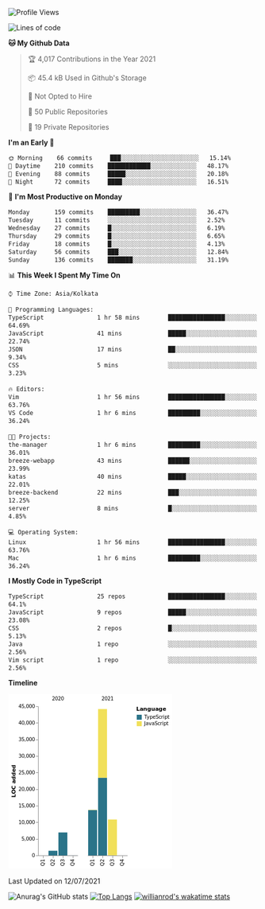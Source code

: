 <!--START_SECTION:waka-->
![Profile Views](http://img.shields.io/badge/Profile%20Views-1-blue)

![Lines of code](https://img.shields.io/badge/From%20Hello%20World%20I%27ve%20Written-77150%20lines%20of%20code-blue)

**🐱 My Github Data** 

> 🏆 4,017 Contributions in the Year 2021
 > 
> 📦 45.4 kB Used in Github's Storage 
 > 
> 🚫 Not Opted to Hire
 > 
> 📜 50 Public Repositories 
 > 
> 🔑 19 Private Repositories  
 > 
**I'm an Early 🐤** 

```text
🌞 Morning    66 commits     ███░░░░░░░░░░░░░░░░░░░░░░   15.14% 
🌆 Daytime    210 commits    ████████████░░░░░░░░░░░░░   48.17% 
🌃 Evening    88 commits     █████░░░░░░░░░░░░░░░░░░░░   20.18% 
🌙 Night      72 commits     ████░░░░░░░░░░░░░░░░░░░░░   16.51%

```
📅 **I'm Most Productive on Monday** 

```text
Monday       159 commits    █████████░░░░░░░░░░░░░░░░   36.47% 
Tuesday      11 commits     ░░░░░░░░░░░░░░░░░░░░░░░░░   2.52% 
Wednesday    27 commits     █░░░░░░░░░░░░░░░░░░░░░░░░   6.19% 
Thursday     29 commits     █░░░░░░░░░░░░░░░░░░░░░░░░   6.65% 
Friday       18 commits     █░░░░░░░░░░░░░░░░░░░░░░░░   4.13% 
Saturday     56 commits     ███░░░░░░░░░░░░░░░░░░░░░░   12.84% 
Sunday       136 commits    ███████░░░░░░░░░░░░░░░░░░   31.19%

```


📊 **This Week I Spent My Time On** 

```text
⌚︎ Time Zone: Asia/Kolkata

💬 Programming Languages: 
TypeScript               1 hr 58 mins        ████████████████░░░░░░░░░   64.69% 
JavaScript               41 mins             █████░░░░░░░░░░░░░░░░░░░░   22.74% 
JSON                     17 mins             ██░░░░░░░░░░░░░░░░░░░░░░░   9.34% 
CSS                      5 mins              ░░░░░░░░░░░░░░░░░░░░░░░░░   3.23%

🔥 Editors: 
Vim                      1 hr 56 mins        ████████████████░░░░░░░░░   63.76% 
VS Code                  1 hr 6 mins         █████████░░░░░░░░░░░░░░░░   36.24%

🐱‍💻 Projects: 
the-manager              1 hr 6 mins         █████████░░░░░░░░░░░░░░░░   36.01% 
breeze-webapp            43 mins             ██████░░░░░░░░░░░░░░░░░░░   23.99% 
katas                    40 mins             █████░░░░░░░░░░░░░░░░░░░░   22.01% 
breeze-backend           22 mins             ███░░░░░░░░░░░░░░░░░░░░░░   12.25% 
server                   8 mins              █░░░░░░░░░░░░░░░░░░░░░░░░   4.85%

💻 Operating System: 
Linux                    1 hr 56 mins        ████████████████░░░░░░░░░   63.76% 
Mac                      1 hr 6 mins         █████████░░░░░░░░░░░░░░░░   36.24%

```

**I Mostly Code in TypeScript** 

```text
TypeScript               25 repos            ████████████████░░░░░░░░░   64.1% 
JavaScript               9 repos             █████░░░░░░░░░░░░░░░░░░░░   23.08% 
CSS                      2 repos             █░░░░░░░░░░░░░░░░░░░░░░░░   5.13% 
Java                     1 repo              ░░░░░░░░░░░░░░░░░░░░░░░░░   2.56% 
Vim script               1 repo              ░░░░░░░░░░░░░░░░░░░░░░░░░   2.56%

```


**Timeline**

![Chart not found](https://raw.githubusercontent.com/wise-introvert/wise-introvert/master/charts/bar_graph.png) 


 Last Updated on 12/07/2021
<!--END_SECTION:waka-->
![Anurag's GitHub stats](https://github-readme-stats.vercel.app/api?username=wise-introvert&count_private=true&show_icons=true)
[![Top Langs](https://github-readme-stats.vercel.app/api/top-langs/?username=wise-introvert&langs_count=10)](https://github.com/anuraghazra/github-readme-stats)
[![willianrod's wakatime stats](https://github-readme-stats.vercel.app/api/wakatime?username=wiseintrovert)](https://github.com/anuraghazra/github-readme-stats)
